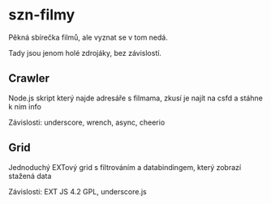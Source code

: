 szn-filmy
=========

Pěkná sbírečka filmů, ale vyznat se v tom nedá.

Tady jsou jenom holé zdrojáky, bez závislostí. 

Crawler
-------
Node.js skript který najde adresáře s filmama, zkusí je najít na csfd a stáhne k nim info

Závislosti: underscore, wrench, async, cheerio 

Grid
----
Jednoduchý EXTový grid s filtrováním a databindingem, který zobrazí stažená data

Závislosti: EXT JS 4.2 GPL, underscore.js